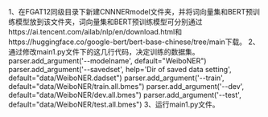 1、在FGAT12同级目录下新建CNNNERmodel文件夹，并将词向量集和BERT预训练模型放到该文件夹，词向量集和BERT预训练模型可分别通过https://ai.tencent.com/ailab/nlp/en/download.html和https://huggingface.co/google-bert/bert-base-chinese/tree/main下载。
2、通过修改main1.py文件下的这几行代码，决定训练的数据集。
    parser.add_argument('--modelname', default="WeiboNER")
    parser.add_argument('--savedset', help='Dir of saved data setting', default="data/WeiboNER.dadset")
    parser.add_argument('--train', default="data/WeiboNER/train.all.bmes")
    parser.add_argument('--dev', default="data/WeiboNER/dev.all.bmes")
    parser.add_argument('--test', default="data/WeiboNER/test.all.bmes")
3、运行main1.py文件。
